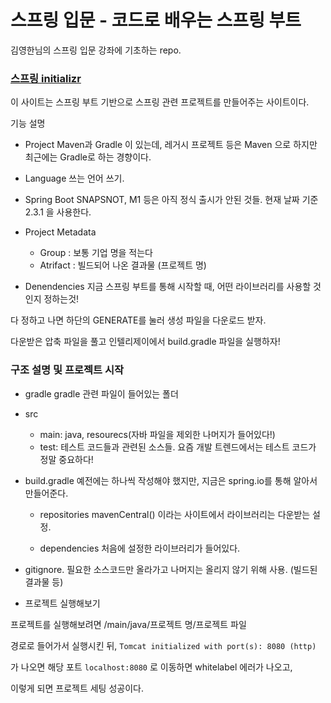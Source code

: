 # 스프링 입문 - 코드로 배우는 스프링 부트

김영한님의 스프링 입문 강좌에 기초하는 repo.

### [스프링 initializr](https://start.spring.io/)

이 사이트는 스프링 부트 기반으로 스프링 관련 프로젝트를 만들어주는 사이트이다.

기능 설명

- Project
  Maven과 Gradle 이 있는데, 레거시 프로젝트 등은 Maven 으로 하지만
  최근에는 Gradle로 하는 경향이다.

- Language
  쓰는 언어 쓰기.

- Spring Boot
  SNAPSNOT, M1 등은 아직 정식 출시가 안된 것들.
  현재 날짜 기준 2.3.1 을 사용한다.

- Project Metadata

  - Group : 보통 기업 명을 적는다
  - Atrifact : 빌드되어 나온 결과물 (프로젝트 명)

- Denendencies
  지금 스프링 부트를 통해 시작할 때, 어떤 라이브러리를 사용할 것인지 정하는것!

다 정하고 나면 하단의 GENERATE를 눌러 생성 파일을 다운로드 받자.

다운받은 압축 파일을 풀고 인텔리제이에서 build.gradle 파일을 실행하자!

### 구조 설명 및 프로젝트 시작

- gradle
  gradle 관련 파일이 들어있는 폴더

- src

  - main: java, resourecs(자바 파일을 제외한 나머지가 들어있다!)
  - test: 테스트 코드들과 관련된 소스들.
    요즘 개발 트렌드에서는 테스트 코드가 정말 중요하다!

- build.gradle
  예전에는 하나씩 작성해야 했지만,
  지금은 spring.io를 통해 알아서 만들어준다.

  - repositories
    mavenCentral() 이라는 사이트에서 라이브러리는 다운받는 설정.

  - dependencies
    처음에 설정한 라이브러리가 들어있다.

- gitignore.
  필요한 소스코드만 올라가고 나머지는 올리지 않기 위해 사용. (빌드된 결과물 등)

- 프로젝트 실행해보기

프로젝트를 실행해보려면 /main/java/프로젝트 명/프로젝트 파일

경로로 들어가서 실행시킨 뒤, `Tomcat initialized with port(s): 8080 (http)`

가 나오면 해당 포트 `localhost:8080` 로 이동하면 whitelabel 에러가 나오고,

이렇게 되면 프로젝트 세팅 성공이다.
